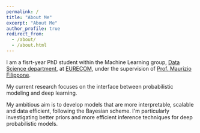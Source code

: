 ```yaml
---
permalink: /
title: "About Me"
excerpt: "About Me"
author_profile: true
redirect_from: 
  - /about/
  - /about.html
---
```


I am a fisrt-year PhD student within the Machine Learning group, [Data Science department](https://ds.eurecom.fr), at [EURECOM](http://eurecom.fr/en), under the supervision of [Prof. Maurizio Filippone](https://scholar.google.com/citations?hl=en&user=ILUeAloAAAAJ).

My current research focuses on the interface between probabilistic modeling and deep learning.

My ambitious aim is to develop models that are more interpretable, scalable and data efficient, following the Bayesian scheme. I'm particularly investigating better priors and more efficient inference techniques for deep probabilistic models.